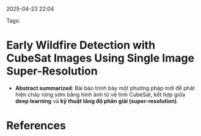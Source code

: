 2025-04-23 22:04


Tags: 

# Early Wildfire Detection with CubeSat Images Using Single Image Super-Resolution

- **Abstract summarized**: Bài báo trình bày một phương pháp mới để phát hiện cháy rừng sớm bằng hình ảnh từ vệ tinh CubeSat, kết hợp giữa **deep learning** và **kỹ thuật tăng độ phân giải (super-resolution)**.

# References
